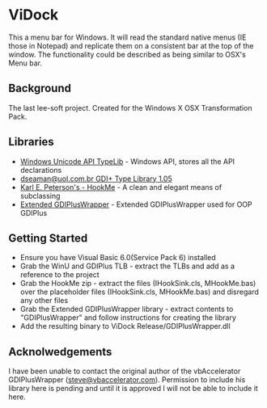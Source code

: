 # ViDock

This a menu bar for Windows. It will read the standard native menus (IE those in Notepad) and replicate them on a consistent bar at the top of the window. The functionality could be described as being similar to OSX's Menu bar.   

## Background 

The last lee-soft project. Created for the Windows X OSX Transformation Pack. 

## Libraries

- [Windows Unicode API TypeLib](https://github.com/badcodes/vb6/blob/master/%5BInclude%5D/TypeLib/winu.tlb) - Windows API, stores all the API declarations
- [dseaman@uol.com.br GDI+ Type Library 1.05](http://www.vbaccelerator.com/home/VB/Type_Libraries/GDIPlus_Type_Library/article.asp)
- [Karl E. Peterson's - HookMe](http://vb.mvps.org/samples/HookMe/) - A clean and elegant means of subclassing 
- [Extended GDIPlusWrapper](https://github.com/lee-soft/GDIPlusWrapper) - Extended GDIPlusWrapper used for OOP GDIPlus

## Getting Started

- Ensure you have Visual Basic 6.0(Service Pack 6) installed
- Grab the WinU and GDIPlus TLB - extract the TLBs and add as a reference to the project
- Grab the HookMe zip - extract the files (IHookSink.cls, MHookMe.bas) over the placeholder files (IHookSink.cls, MHookMe.bas) and disregard any other files
- Grab the Extended GDIPlusWrapper library - extract contents to "GDIPlusWrapper" and follow instructions for creating the library
- Add the resulting binary to ViDock Release/GDIPlusWrapper.dll

## Acknolwedgements

I have been unable to contact the original author of the vbAccelerator GDIPlusWrapper (steve@vbaccelerator.com). Permission to include his library here is pending and until it is approved I will not be able to include it here.
